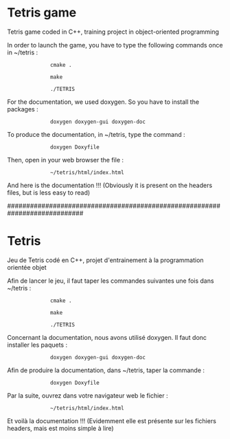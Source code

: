 # Tetris game 
Tetris game coded in C++, training project in object-oriented programming

In order to launch the game, you have to type the following commands once in ~/tetris :

                  cmake .

                  make

                  ./TETRIS

For the documentation, we used doxygen. So you have to install the packages :

                  doxygen doxygen-gui doxygen-doc

To produce the documentation, in ~/tetris, type the command :

                  doxygen Doxyfile

Then, open in your web browser the file :

                  ~/tetris/html/index.html

And here is the documentation !!!
(Obviously it is present on the headers files, but is less easy to read)


############################################################################


# Tetris 
Jeu de Tetris codé en C++, projet d'entrainement à la programmation orientée objet

Afin de lancer le jeu, il faut taper les commandes suivantes une fois dans ~/tetris :

                  cmake .
                  
                  make
                  
                  ./TETRIS

Concernant la documentation, nous avons utilisé doxygen. Il faut donc installer les paquets :

                  doxygen doxygen-gui doxygen-doc
                  
Afin de produire la documentation, dans ~/tetris, taper la commande :

                  doxygen Doxyfile

Par la suite, ouvrez dans votre navigateur web le fichier :

                  ~/tetris/html/index.html
                  
Et voilà la documentation !!!
(Evidemment elle est présente sur les fichiers headers, mais est moins simple à lire)
